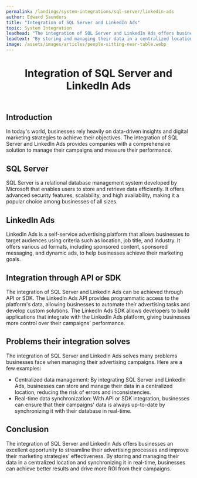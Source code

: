 ```yaml
---
permalink: /landings/system-integrations/sql-server/linkedin-ads
author: Edward Saunders
title: "Integration of SQL Server and LinkedIn Ads"
topic: System Integration
leadhead: "The integration of SQL Server and LinkedIn Ads offers businesses an excellent opportunity to streamline their advertising processes and improve their marketing strategies' effectiveness"
leadtext: "By storing and managing their data in a centralized location and synchronizing it in real-time, businesses can achieve better results and drive more ROI from their campaigns."
image: /assets/images/articles/people-sitting-near-table.webp
---
```

<div class="arttext">	<header>
		<h1>Integration of SQL Server and LinkedIn Ads</h1>
	</header>
	<section>
		<h2>Introduction</h2>
		<p>In today's world, businesses rely heavily on data-driven insights and digital marketing strategies to achieve their objectives. The integration of SQL Server and LinkedIn Ads provides companies with a comprehensive solution to manage their campaigns and measure their performance. </p>
		<h2>SQL Server</h2>
		<p>SQL Server is a relational database management system developed by Microsoft that enables users to store and retrieve data efficiently. It offers advanced security features, scalability, and high availability, making it a popular choice among businesses of all sizes.</p>
		<h2>LinkedIn Ads</h2>
		<p>LinkedIn Ads is a self-service advertising platform that allows businesses to target audiences using criteria such as location, job title, and industry. It offers various ad formats, including sponsored content, sponsored messaging, and dynamic ads, to help businesses achieve their marketing goals.</p>
		<h2>Integration through API or SDK</h2>
		<p>The integration of SQL Server and LinkedIn Ads can be achieved through API or SDK. The LinkedIn Ads API provides programmatic access to the platform's data, allowing businesses to automate their advertising tasks and develop custom solutions. The LinkedIn Ads SDK allows developers to build applications that integrate with the LinkedIn Ads platform, giving businesses more control over their campaigns' performance.</p>
		<h2>Problems their integration solves</h2>
		<p>The integration of SQL Server and LinkedIn Ads solves many problems businesses face when managing their advertising campaigns. Here are a few examples:</p>
		<ul>
			<li>Centralized data management: By integrating SQL Server and LinkedIn Ads, businesses can store and manage their data in a centralized location, reducing the risk of errors and inconsistencies.</li>
			<li>Real-time data synchronization: With API or SDK integration, businesses can ensure that their campaigns' data is always up-to-date by synchronizing it with their database in real-time.</li>
		</ul>
		<h2>Conclusion</h2>
		<p>The integration of SQL Server and LinkedIn Ads offers businesses an excellent opportunity to streamline their advertising processes and improve their marketing strategies' effectiveness. By storing and managing their data in a centralized location and synchronizing it in real-time, businesses can achieve better results and drive more ROI from their campaigns.</p>
	</section>
</div>